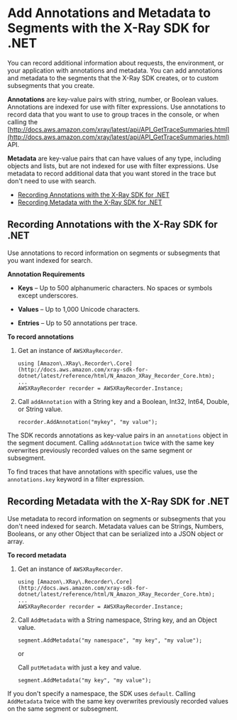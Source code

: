 # Add Annotations and Metadata to Segments with the X\-Ray SDK for \.NET<a name="xray-sdk-dotnet-segment"></a>

You can record additional information about requests, the environment, or your application with annotations and metadata\. You can add annotations and metadata to the segments that the X\-Ray SDK creates, or to custom subsegments that you create\.

**Annotations** are key\-value pairs with string, number, or Boolean values\. Annotations are indexed for use with filter expressions\. Use annotations to record data that you want to use to group traces in the console, or when calling the [http://docs.aws.amazon.com/xray/latest/api/API_GetTraceSummaries.html](http://docs.aws.amazon.com/xray/latest/api/API_GetTraceSummaries.html) API\.

**Metadata** are key\-value pairs that can have values of any type, including objects and lists, but are not indexed for use with filter expressions\. Use metadata to record additional data that you want stored in the trace but don't need to use with search\.


+ [Recording Annotations with the X\-Ray SDK for \.NET](#xray-sdk-dotnet-segment-annotations)
+ [Recording Metadata with the X\-Ray SDK for \.NET](#xray-sdk-dotnet-segment-metadata)

## Recording Annotations with the X\-Ray SDK for \.NET<a name="xray-sdk-dotnet-segment-annotations"></a>

Use annotations to record information on segments or subsegments that you want indexed for search\.

**Annotation Requirements**

+ **Keys** – Up to 500 alphanumeric characters\. No spaces or symbols except underscores\.

+ **Values** – Up to 1,000 Unicode characters\.

+ **Entries** – Up to 50 annotations per trace\.

**To record annotations**

1. Get an instance of `AWSXRayRecorder`\.

   ```
   using [Amazon\.XRay\.Recorder\.Core](http://docs.aws.amazon.com/xray-sdk-for-dotnet/latest/reference/html/N_Amazon_XRay_Recorder_Core.htm);
   ...
   AWSXRayRecorder recorder = AWSXRayRecorder.Instance;
   ```

1. Call `addAnnotation` with a String key and a Boolean, Int32, Int64, Double, or String value\.

   ```
   recorder.AddAnnotation("mykey", "my value");
   ```

The SDK records annotations as key\-value pairs in an `annotations` object in the segment document\. Calling `addAnnotation` twice with the same key overwrites previously recorded values on the same segment or subsegment\.

To find traces that have annotations with specific values, use the `annotations.key` keyword in a filter expression\.

## Recording Metadata with the X\-Ray SDK for \.NET<a name="xray-sdk-dotnet-segment-metadata"></a>

Use metadata to record information on segments or subsegments that you don't need indexed for search\. Metadata values can be Strings, Numbers, Booleans, or any other Object that can be serialized into a JSON object or array\.

**To record metadata**

1. Get an instance of `AWSXRayRecorder`\.

   ```
   using [Amazon\.XRay\.Recorder\.Core](http://docs.aws.amazon.com/xray-sdk-for-dotnet/latest/reference/html/N_Amazon_XRay_Recorder_Core.htm);
   ...
   AWSXRayRecorder recorder = AWSXRayRecorder.Instance;
   ```

1. Call `AddMetadata` with a String namespace, String key, and an Object value\.

   ```
   segment.AddMetadata("my namespace", "my key", "my value");
   ```

   or

   Call `putMetadata` with just a key and value\.

   ```
   segment.AddMetadata("my key", "my value");
   ```

If you don't specify a namespace, the SDK uses `default`\. Calling `AddMetadata` twice with the same key overwrites previously recorded values on the same segment or subsegment\.